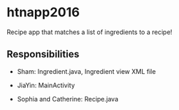 # htnapp2016
Recipe app that matches a list of ingredients to a recipe! 

## Responsibilities 
- Sham: Ingredient.java, Ingredient view XML file

- JiaYin: MainActivity

- Sophia and Catherine: Recipe.java
